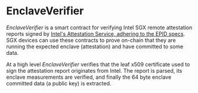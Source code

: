 # EnclaveVerifier

 *EnclaveVerifier* is a smart contract for verifying Intel SGX remote attestation reports signed by [Intel's Attestation Service, adhering to the EPID specs](https://api.trustedservices.intel.com/documents/sgx-attestation-api-spec.pdf). SGX devices can use these contracts to prove on-chain that they are running the expected enclave (attestation) and have committed to some data.

At a high level *EnclaveVerifier* verifies that the leaf x509 certificate used to sign the attestation report originates from Intel. The report is parsed, its enclave measurements are verified, and finally the 64 byte enclave committed data (a public key) is extracted. 